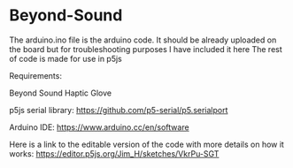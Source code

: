 # Beyond-Sound
The arduino.ino file is the arduino code. It should be already uploaded on the board but for troubleshooting purposes I have included it here
The rest of code is made for use in p5js 

Requirements:

Beyond Sound Haptic Glove

p5js serial library:
https://github.com/p5-serial/p5.serialport

Arduino IDE:
https://www.arduino.cc/en/software

Here is a link to the editable version of the code with more details on how it works:
https://editor.p5js.org/Jim_H/sketches/VkrPu-SGT
